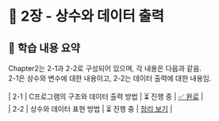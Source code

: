 ﻿# 📌 2장 - 상수와 데이터 출력<br/>

## 📖 학습 내용 요약<br/>

Chapter2는 2-1과 2-2로 구성되어 있으며, 각 내용은 다음과 같음.<br/>
2-1은 상수와 변수에 대한 내용이고, 2-2는 데이터 출력에 대한 내용임.<br/>
<br/>
| 2-1 | C프로그램의 구조와 데이터 출력 방법 | ⏳ 진행 중 | [✅ 완료](./2-1) |<br/>
| 2-2 | 상수와 데이터 표현 방법 | ⏳ 진행 중 | [정리 보기](./2-2) |<br/>
